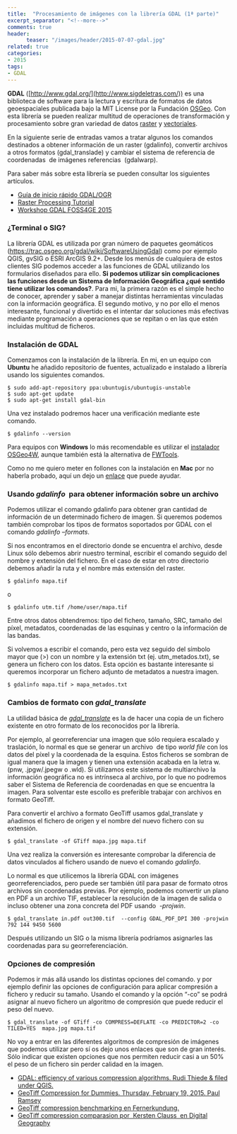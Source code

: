 ```yaml
---
title:  "Procesamiento de imágenes con la librería GDAL (1ª parte)"
excerpt_separator: "<!--more-->"
comments: true
header:
      teaser: "/images/header/2015-07-07-gdal.jpg"
related: true
categories: 
- 2015
tags:
- GDAL
---
```

        
**GDAL** ([http://www.gdal.org/](http://www.sigdeletras.com/)) es una biblioteca de software para la lectura y escritura de formatos de datos geoespaciales publicada bajo la MIT License por la Fundación [OSGeo](%20http:/www.osgeo.org/ "OSGeo"). Con esta librería se pueden realizar multitud de operaciones de transformación y procesamiento sobre gran variedad de datos [raster](http://www.gdal.org/formats_list.html "Raster") y [vectoriales](http://www.gdal.org/ogr_formats.html "Formatos vectoriales").
<!--more-->

En la siguiente serie de entradas vamos a tratar algunos los comandos destinados a obtener información de un raster (gdalinfo), convertir archivos a otros formatos (gdal_translade) y cambiar el sistema de referencia de coordenadas  de imágenes referencias  (gdalwarp).  

Para saber más sobre esta librería se pueden consultar los siguientes artículos.

*   [Guía de inicio rápido GDAL/OGR](http://live.osgeo.org/es/quickstart/gdal_quickstart.html "enlace")
*   [Raster Processing Tutorial](https://trac.osgeo.org/gdal/wiki/UserDocs/RasterProcTutorial%20 "Raster Processing Tutorial")
*   [Workshop GDAL FOSS4GE 2015](http://download.osgeo.org/gdal/workshop "WorkshopGDAl FOSS4GE")

### ¿Terminal o SIG?

La librería GDAL es utilizada por gran número de paquetes geomáticos (https://trac.osgeo.org/gdal/wiki/SoftwareUsingGdal) como por ejemplo QGIS, gvSIG o ESRI ArcGIS 9.2+. Desde los menús de cualquiera de estos clientes SIG podemos acceder a las funciones de GDAL utilizando los formularios diseñados para ello. **Si podemos utilizar sin complicaciones las funciones desde un Sistema de Información Geográfica ¿qué sentido tiene utilizar los comandos?**. Para mi, la primera razón es el simple hecho de conocer, aprender y saber a manejar distintas herramientas vinculadas con la información geográfica. El segundo motivo, y no por ello el menos interesante, funcional y divertido es el intentar dar soluciones más efectivas mediante programación a operaciones que se repitan o en las que estén incluidas multitud de ficheros.

### Instalación de GDAL

Comenzamos con la instalación de la librería. En mi, en un equipo con **Ubuntu** he añadido repositorio de fuentes, actualizado e instalado a librería usando los siguientes comandos.

	$ sudo add-apt-repository ppa:ubuntugis/ubuntugis-unstable  
	$ sudo apt-get update  
	$ sudo apt-get install gdal-bin

Una vez instalado podremos hacer una verificación mediante este comando.

	$ gdalinfo --version

Para equipos con **Windows** lo más recomendable es utilizar el [instalador OSGeo4W](https://trac.osgeo.org/osgeo4w/ "Osgeo4w"), aunque también está la alternativa de [FWTools](http://fwtools.maptools.org/ "fwtools").

Como no me quiero meter en follones con la instalación en **Mac** por no haberla probado, aquí un dejo un [enlace](https://www.mapbox.com/tilemill/docs/guides/gdal "Instlación GDAL en Mac") que puede ayudar.

### Usando _gdalinfo_  para obtener información sobre un archivo

Podemos utilizar el comando gdalinfo para obtener gran cantidad de información de un determinado fichero de imagen. Si queremos podemos también comprobar los tipos de formatos soportados por GDAL con el comando _gdalinfo –formats_.

Si nos encontramos en el directorio donde se encuentra el archivo, desde Linux sólo debemos abrir nuestro terminal, escribir el comando seguido del nombre y extensión del fichero. En el caso de estar en otro directorio debemos añadir la ruta y el nombre más extensión del raster.

	$ gdalinfo mapa.tif

o

	$ gdalinfo utm.tif /home/user/mapa.tif

Entre otros datos obtendremos: tipo del fichero, tamaño, SRC, tamaño del píxel, metadatos, coordenadas de las esquinas y centro o la información de las bandas.

Si volvemos a escribir el comando, pero esta vez seguido del símbolo mayor que (>) con un nombre y la extensión txt (ej. utm_metados.txt), se genera un fichero con los datos. Esta opción es bastante interesante si queremos incorporar un fichero adjunto de metadatos a nuestra imagen.

	$ gdalinfo mapa.tif > mapa_metados.txt

### Cambios de formato con _gdal_translate_

La utilidad básica de [_gdal_translate_](http://www.gdal.org/gdal_translate.html "gdal_translate") es la de hacer una copia de un fichero existente en otro formato de los reconocidos por la librería.

Por ejemplo, al georreferenciar una imagen que sólo requiera escalado y traslación, lo normal es que se generar un archivo  de tipo _world file_ con los datos del píxel y la coordenada de la esquina. Estos ficheros se sombran de igual manera que la imagen y tienen una extensión acabada en la letra w. (pnw, .jpgw/.jpegw o .wld). Si utilizamos este sistema de multiarchivo la información geográfica no es intrínseca al archivo, por lo que no podremos saber el Sistema de Referencia de coordenadas en que se encuentra la imagen. Para solventar este escollo es preferible trabajar con archivos en formato GeoTiff.

Para convertir el archivo a formato GeoTiff usamos gdal_translate y añadimos el fichero de origen y el nombre del nuevo fichero con su extensión.

	$ gdal_translate -of GTiff mapa.jpg mapa.tif

Una vez realiza la conversión es interesante comprobar la diferencia de datos vinculados al fichero usando de nuevo el comando _gdalinfo_.

Lo normal es que utilicemos la librería GDAL con imágenes georreferenciados, pero puede ser también útil para pasar de formato otros archivos sin coordenadas previas. Por ejemplo, podemos convertir un plano en PDF a un archivo TIF, establecer la resolución de la imagen de salida o incluso obtener una zona concreta del PDF usando  _-projwin_.

	$ gdal_translate in.pdf out300.tif  --config GDAL_PDF_DPI 300 -projwin 792 144 9450 5600

Después utilizando un SIG o la misma librería podríamos asignarles las coordenadas para su georreferenciación.

### Opciones de compresión

Podemos ir más allá usando los distintas opciones del comando. y por ejemplo definir las opciones de configuración para aplicar compresión a fichero y reducir su tamaño. Usando el comando y la opción “-co” se podrá asignar al nuevo fichero un algoritmo de compresión que puede reducir el peso del nuevo.

	$ gdal_translate -of GTiff -co COMPRESS=DEFLATE -co PREDICTOR=2 -co TILED=YES  mapa.jpg mapa.tif

No voy a entrar en las diferentes algoritmos de compresión de imágenes que podemos utilizar pero sí os dejo unos enlaces que son de gran interés. Sólo indicar que existen opciones que nos permiten reducir casi a un 50% el peso de un fichero sin perder calidad en la imagen.

*   [GDAL: efficiency of various compression algorithms. Rudi Thiede & filed under QGIS.](http://linfiniti.com/2011/05/gdal-efficiency-of-various-compression-algorithms/)
*   [GeoTiff Compression for Dummies. Thursday, February 19, 2015\. Paul Ramsey](http://blog.cleverelephant.ca/2015/02/geotiff-compression-for-dummies.html)
*   [GeoTiff compression benchmarking en Fernerkundung.](http://fernerkundung.github.io/GeoTiff-compression-benchmarking/)
*   [GeoTiff compression comparasion por  Kersten Clauss  en Digital Geography](http://www.digital-geography.com/geotiff-compression-comparison)
